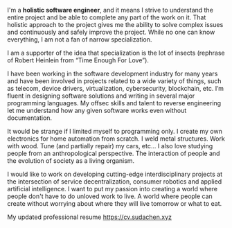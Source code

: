 I'm a __holistic software engineer__, and it means I strive to understand the entire project and be able to complete any part of the work on it. That holistic approach to the project gives me the ability to solve complex issues and continuously and safely improve the project. While no one can know everything, I am not a fan of narrow specialization.

I am a supporter of the idea that specialization is the lot of insects (rephrase of Robert Heinlein from “Time Enough For Love”).

I have been working in the software development industry for many years and have been involved in projects related to a wide variety of things, such as telecom, device drivers, virtualization, cybersecurity, blockchain, etc. I’m fluent in designing software solutions and writing in several major programming languages. My offsec skills and talent to reverse engineering let me understand how any given software works even without documentation.

It would be strange if I limited myself to programming only. I create my own electronics for home automation from scratch. I weld metal structures. Work with wood. Tune (and partially repair) my cars, etc... I also love studying people from an anthropological perspective. The interaction of people and the evolution of society as a living organism.

I would like to work on developing cutting-edge interdisciplinary projects at the intersection of service decentralization, consumer robotics and applied artificial intelligence. I want to put my passion into creating a world where people don't have to do unloved work to live. A world where people can create without worrying about where they will live tomorrow or what to eat.

My updated professional resume https://cv.sudachen.xyz
